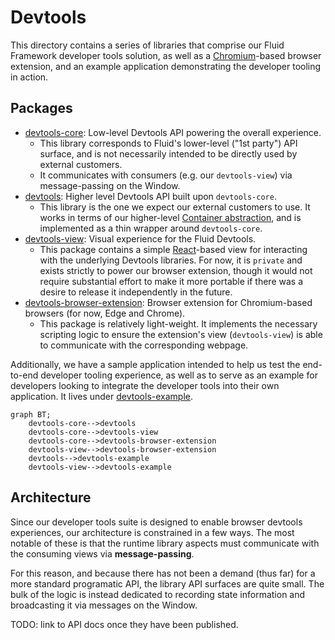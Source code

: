 # Devtools

This directory contains a series of libraries that comprise our Fluid Framework developer tools solution, as well as a [Chromium](https://www.chromium.org/Home/)-based browser extension, and an example application demonstrating the developer tooling in action.

## Packages

-   [devtools-core](devtools-core/README.md): Low-level Devtools API powering the overall experience.
    -   This library corresponds to Fluid's lower-level ("1st party") API surface, and is not necessarily intended to be directly used by external customers.
    -   It communicates with consumers (e.g. our `devtools-view`) via message-passing on the Window.
-   [devtools](devtools/README.md): Higher level Devtools API built upon `devtools-core`.
    -   This library is the one we expect our external customers to use.
        It works in terms of our higher-level [Container abstraction](https://fluidframework.com/docs/build/containers/), and is implemented as a thin wrapper around `devtools-core`.
-   [devtools-view](devtools-view/README.md): Visual experience for the Fluid Devtools.
    -   This package contains a simple [React](https://react.dev/)-based view for interacting with the underlying Devtools libraries.
        For now, it is `private` and exists strictly to power our browser extension, though it would not require substantial effort to make it more portable if there was a desire to release it independently in the future.
-   [devtools-browser-extension](devtools-browser-extension/README.md): Browser extension for Chromium-based browsers (for now, Edge and Chrome).
    -   This package is relatively light-weight.
        It implements the necessary scripting logic to ensure the extension's view (`devtools-view`) is able to communicate with the corresponding webpage.

Additionally, we have a sample application intended to help us test the end-to-end developer tooling experience, as well as to serve as an example for developers looking to integrate the developer tools into their own application.
It lives under [devtools-example](devtools-example/README.md).

```mermaid
graph BT;
    devtools-core-->devtools
    devtools-core-->devtools-view
    devtools-core-->devtools-browser-extension
    devtools-view-->devtools-browser-extension
    devtools-->devtools-example
    devtools-view-->devtools-example
```

## Architecture

Since our developer tools suite is designed to enable browser devtools experiences, our architecture is constrained in a few ways.
The most notable of these is that the runtime library aspects must communicate with the consuming views via **message-passing**.

For this reason, and because there has not been a demand (thus far) for a more standard programatic API, the library API surfaces are quite small.
The bulk of the logic is instead dedicated to recording state information and broadcasting it via messages on the Window.

TODO: link to API docs once they have been published.

